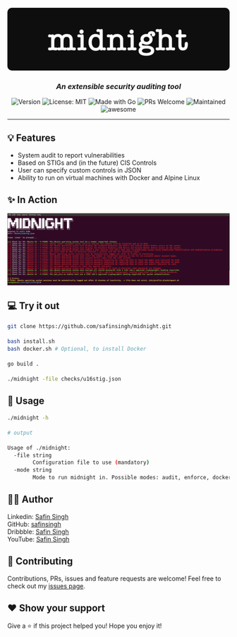 <p align="center">
  <img src="./assets/logo.png" style="
    border-radius: 10px;
  "/>
</p>

<h3 align="center">
  <i>
    An extensible security auditing tool
  </i>
</h3>

<p align="center">
  <img alt="Version" src="https://img.shields.io/badge/Version-1.0-red.svg" />
  <img alt="License: MIT" src="https://img.shields.io/badge/License-GPLv3-orange.svg" />
  <img alt="Made with Go" src="https://img.shields.io/badge/Made%20with-Go-yellow.svg" />
  <img alt="PRs Welcome" src="https://img.shields.io/badge/PRs-Welcome-brightgreen.svg">
  <img alt="Maintained" src="https://img.shields.io/badge/Maintained-Yes-blue">
  <img alt="awesome" src="https://img.shields.io/badge/Awesome-Yes-blueviolet">
</p>

<hr>

## 💡 Features

- System audit to report vulnerabilities
- Based on STIGs and (in the future) CIS Controls
- User can specify custom controls in JSON
- Ability to run on virtual machines with Docker and Alpine Linux

## ✨ In Action

<p align="center">
  <img src="./assets/screen.png" />
</p>

## 💻 Try it out

```sh
git clone https://github.com/safinsingh/midnight.git

bash install.sh
bash docker.sh # Optional, to install Docker

go build .

./midnight -file checks/u16stig.json
```

## 🔮 Usage

```sh
./midnight -h

# output

Usage of ./midnight:
  -file string
        Configuration file to use (mandatory)
  -mode string
        Mode to run midnight in. Possible modes: audit, enforce, docker (default "audit")

```

## 👨‍💻 Author

Linkedin: [Safin Singh](https://www.linkedin.com/in/safin-singh-b2630918a/) <br>
GitHub: [safinsingh](https://github.com/safinsingh) <br>
Dribbble: [Safin Singh](https://dribbble.com/safinsingh/) <br>
YouTube: [Safin Singh](https://www.youtube.com/channel/UCvb01sUdAgcPAG1j0SLxAtA)

## 🤝 Contributing

Contributions, PRs, issues and feature requests are welcome! Feel free to check out my [issues page](https://github.com/safinsingh/midnight/issues).

## ❤️ Show your support

Give a ⭐️ if this project helped you!
Hope you enjoy it!
